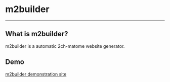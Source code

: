 # m2builder

----
## What is m2builder?

m2builder is a automatic 2ch-matome website generator.

## Demo

[m2builder demonstration site](http://m2builder.net/)

